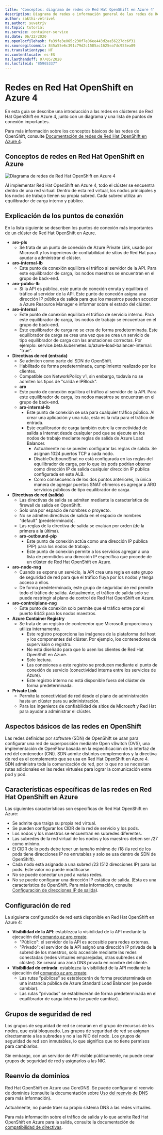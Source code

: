 ```yaml
---
title: 'Conceptos: diagrama de redes de Red Hat OpenShift en Azure 4'
description: Diagrama de redes e información general de las redes de Red Hat OpenShift en Azure
author: sakthi-vetrivel
ms.author: suvetriv
ms.topic: tutorial
ms.service: container-service
ms.date: 06/22/2020
ms.openlocfilehash: fa39fe3e065c230f7e06ee443d2aa56227dc6f31
ms.sourcegitcommit: 845a55e6c391c79d2c1585ac1625ea7dc953ea89
ms.translationtype: HT
ms.contentlocale: es-ES
ms.lasthandoff: 07/05/2020
ms.locfileid: "85965337"
---
```

# <a name="networking-in-azure-red-hat-on-openshift-4"></a>Redes en Red Hat OpenShift en Azure 4

En esta guía se describe una introducción a las redes en clústeres de Red Hat OpenShift en Azure 4, junto con un diagrama y una lista de puntos de conexión importantes.

Para más información sobre los conceptos básicos de las redes de OpenShift, consulte [Documentación de redes de Red Hat OpenShift en Azure 4](https://docs.openshift.com/aro/4/networking/understanding-networking.html).

## <a name="networking-concepts-in-azure-red-hat-openshift"></a>Conceptos de redes en Red Hat OpenShift en Azure

![Diagrama de redes de Red Hat OpenShift en Azure 4](./media/concepts-networking/aro4-networking-diagram.png)

Al implementar Red Hat OpenShift en Azure 4, todo el clúster se encuentra dentro de una red virtual. Dentro de esta red virtual, los nodos principales y los nodos de trabajo tienen su propia subred. Cada subred utiliza un equilibrador de carga interno y público.

## <a name="explanation-of-endpoints"></a>Explicación de los puntos de conexión

En la lista siguiente se describen los puntos de conexión más importantes de un clúster de Red Hat OpenShift en Azure.

* **aro-pls**
    * Se trata de un punto de conexión de Azure Private Link, usado por Microsoft y los ingenieros de confiabilidad de sitios de Red Hat para ayudar a administrar el clúster.
* **aro-internal-lb**
    * Este punto de conexión equilibra el tráfico al servidor de la API. Para este equilibrador de carga, los nodos maestros se encuentran en el grupo de back-end.
* **aro-public-lb**
    * Si la API es pública, este punto de conexión enruta y equilibra el tráfico al servidor de la API. Este punto de conexión asigna una dirección IP pública de salida para que los maestros puedan acceder a Azure Resource Manager e informar sobre el estado del clúster.
* **aro-internal**
    * Este punto de conexión equilibra el tráfico de servicio interno. Para este equilibrador de carga, los nodos de trabajo se encuentran en el grupo de back-end.
    * Este equilibrador de carga no se crea de forma predeterminada. Este equilibrador de carga se crea una vez que se crea un servicio de tipo equilibrador de carga con las anotaciones correctas. Por ejemplo: service.beta.kubernetes.io/azure-load-balancer-internal: "true".
* **Directivas de red (entrada)**
    * Se admiten como parte del SDN de OpenShift.
    * Habilitado de forma predeterminada, cumplimiento realizado por los clientes.
    * Compatible con NetworkPolicy v1, sin embargo, todavía no se admiten los tipos de "salida e IPBlock".
    * **aro**
    * Este punto de conexión equilibra el tráfico al servidor de la API. Para este equilibrador de carga, los nodos maestros se encuentran en el grupo de back-end.
  * **aro-internal-lb**
    * Este punto de conexión se usa para cualquier tráfico público. Al crear una aplicación y una ruta, esta es la ruta para el tráfico de entrada.
    * Este equilibrador de carga también cubre la conectividad de salida a Internet desde cualquier pod que se ejecute en los nodos de trabajo mediante reglas de salida de Azure Load Balancer.
        * Actualmente no se pueden configurar las reglas de salida. Se asignan 1024 puertos TCP a cada nodo.
        * DisableOutboundSnat no está configurada en las reglas del equilibrador de carga, por lo que los pods podrían obtener como dirección IP de salida cualquier dirección IP pública configurada en este ALB.
        * Como consecuencia de los dos puntos anteriores, la única manera de agregar puertos SNAT efímeros es agregar a ARO servicios públicos de tipo equilibrador de carga.
* **Directivas de red (salida)**
    * Las directivas de salida se admiten mediante la característica de firewall de salida en OpenShift.
    * Solo una por espacio de nombres o proyecto.
    * No se admiten directivas de salida en el espacio de nombres "default" (predeterminado).
    * Las reglas de la directiva de salida se evalúan por orden (de la primera a la última).
    * **aro-outbound-pip**
        * Este punto de conexión actúa como una dirección IP pública (PIP) para los nodos de trabajo.
        * Este punto de conexión permite a los servicios agregar a una lista de permitidos una dirección IP específica que procede de un clúster de Red Hat OpenShift en Azure.
* **aro-node-nsg**
    * Cuando se expone un servicio, la API crea una regla en este grupo de seguridad de red para que el tráfico fluya por los nodos y tenga acceso a ellos.
    * De forma predeterminada, este grupo de seguridad de red permite todo el tráfico de salida. Actualmente, el tráfico de salida solo se puede restringir al plano de control de Red Hat OpenShift en Azure.
* **aro-controlplane-nsg**
    * Este punto de conexión solo permite que el tráfico entre por el puerto 6443 para los nodos maestros.
* **Azure Container Registry**
    * Se trata de un registro de contenedor que Microsoft proporciona y utiliza internamente.
        * Este registro proporciona las imágenes de la plataforma del host y los componentes del clúster. Por ejemplo, los contenedores de supervisión o registro.
        * No está diseñado para que lo usen los clientes de Red Hat OpenShift en Azure.  
        * Solo lectura.
        * Las conexiones a este registro se producen mediante el punto de conexión de servicio (conectividad interna entre los servicios de Azure).
        * Este registro interno no está disponible fuera del clúster de forma predeterminada.
* **Private Link**
    * Permite la conectividad de red desde el plano de administración hasta un clúster para su administración.
    * Para los ingenieros de confiabilidad de sitios de Microsoft y Red Hat para ayudar a administrar el clúster.

## <a name="networking-basics-in-openshift"></a>Aspectos básicos de las redes en OpenShift

Las redes definidas por software (SDN) de OpenShift se usan para configurar una red de superposición mediante Open vSwitch (OVS), una implementación de OpenFlow basada en la especificación de la interfaz de red del contenedor (CNI). SDN admite distintos complementos y la directiva de red es el complemento que se usa en Red Hat OpenShift en Azure 4. SDN administra toda la comunicación de red, por lo que no se necesitan rutas adicionales en las redes virtuales para lograr la comunicación entre pod y pod.

## <a name="azure-red-hat-openshift-networking-specifics"></a>Características específicas de las redes en Red Hat OpenShift en Azure

Las siguientes características son específicas de Red Hat OpenShift en Azure:
* Se admite que traiga su propia red virtual.
* Se pueden configurar los CIDR de la red de servicio y los pods.
* Los nodos y los maestros se encuentran en subredes diferentes.
* Las subredes de la red virtual de los nodos y los maestros deben ser /27 como mínimo.
* El CIDR de lo pods debe tener un tamaño mínimo de /18 (la red de los pods tiene direcciones IP no enrutables y solo se usa dentro de SDN de OpenShift).
* Cada nodo está asignado a una subred /23 (512 direcciones IP) para los pods. Este valor no puede modificarse.
* No se puede conectar un pod a varias redes.
* No se puede configurar una dirección IP estática de salida. (Esta es una característica de OpenShift. Para más información, consulte [Configuración de direcciones IP de salida](https://docs.openshift.com/aro/4/networking/openshift_sdn/assigning-egress-ips.html)).

## <a name="network-settings"></a>Configuración de red

La siguiente configuración de red está disponible en Red Hat OpenShift en Azure 4:

* **Visibilidad de la API**: establezca la visibilidad de la API mediante la ejecución del [comando az aro create](tutorial-create-cluster.md#create-the-cluster).
    * "Público": el servidor de la API es accesible para redes externas.
    * "Privado": el servidor de la API asignó una dirección IP privada de la subred de los maestros, solo accesible mediante las redes conectadas (redes virtuales emparejadas, otras subredes del clúster). Se creará una zona DNS privada en nombre del cliente.
* **Visibilidad de entrada**: establezca la visibilidad de la API mediante la ejecución del [comando az aro create](tutorial-create-cluster.md#create-the-cluster).
    * Las rutas "públicas" se establecerán de forma predeterminada en una instancia pública de Azure Standard Load Balancer (se puede cambiar).
    * Las rutas "privadas" se establecerán de forma predeterminada en el equilibrador de carga interno (se puede cambiar).

## <a name="network-security-groups"></a>Grupos de seguridad de red
Los grupos de seguridad de red se crearán en el grupo de recursos de los nodos, que está bloqueado. Los grupos de seguridad de red se asignan directamente a las subredes y no a las NIC del nodo. Los grupos de seguridad de red son inmutables, lo que significa que no tiene permisos para cambiarlos. 

Sin embargo, con un servidor de API visible públicamente, no puede crear grupos de seguridad de red y asignarlos a las NIC.

## <a name="domain-forwarding"></a>Reenvío de dominios
Red Hat OpenShift en Azure usa CoreDNS. Se puede configurar el reenvío de dominios (consulte la documentación sobre [Uso del reenvío de DNS](https://docs.openshift.com/aro/4/networking/dns-operator.html#nw-dns-forward_dns-operator) para más información).

Actualmente, no puede traer su propio sistema DNS a las redes virtuales.


Para más información sobre el tráfico de salida y lo que admite Red Hat OpenShift en Azure para la salida, consulte la documentación de [compatibilidad de directivas](support-policies-v4.md).

